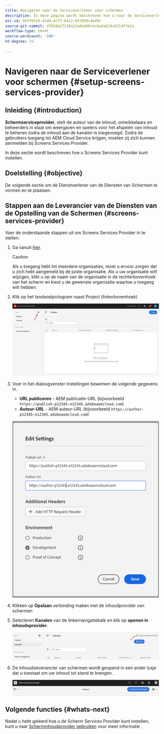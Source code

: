 ```yaml
---
title: Navigeren naar de Serviceverlener voor schermen
description: In deze pagina wordt beschreven hoe u naar de Serviceverlener voor schermen kunt navigeren.
exl-id: 9eff6fe8-41d4-4cf3-b412-847850c4e09c
source-git-commit: 47910a27118a11a8add6cbcba6a614c6314ffe2a
workflow-type: tm+mt
source-wordcount: '266'
ht-degree: 1%

---
```


# Navigeren naar de Serviceverlener voor schermen {#setup-screens-services-provider}

## Inleiding {#introduction}

**Schermserviceprovider**, stelt de auteur van de inhoud, ontwikkelaars en beheerders in staat om weergaven en spelers voor het afspelen van inhoud te beheren zodra de inhoud aan de kanalen is toegevoegd. Zodra de gebruikers toegang tot AEM Cloud Service krijgen, moeten zij zich kunnen aanmelden bij Screens Services Provider.

In deze sectie wordt beschreven hoe u Screens Services Provider kunt instellen.


## Doelstelling {#objective}

De volgende sectie om de Dienstverlener van de Diensten van Schermen te vormen en te plaatsen.

## Stappen aan de Leverancier van de Diensten van de Opstelling van de Schermen {#screens-services-provider}

Voer de onderstaande stappen uit om Screens Services Provider in te stellen:

1. Ga vanuit [hier](https://experience.adobe.com/screens).

   >[!CAUTION]
   >Als u toegang hebt tot meerdere organisaties, moet u ervoor zorgen dat u zich hebt aangemeld bij de juiste organisatie. Als u uw organisatie wilt wijzigen, klikt u op de naam van de organisatie in de rechterbovenhoek van het scherm en kiest u de gewenste organisatie waartoe u toegang wilt hebben.

2. Klik op het tandwielpictogram naast Project (linkerbovenhoek)

   ![afbeelding](/help/screens-cloud/assets/configure/configure-screens0.png)

3. Voer in het dialoogvenster Instellingen bewerken de volgende gegevens in.
   * **URL publiceren** - AEM publicatie-URL (bijvoorbeeld `https://publish-p12345-e12345.adobeaemcloud.com`)
   * **Auteur-URL** - AEM auteur-URL (bijvoorbeeld `https://author-p12345-e12345.adobeaemcloud.com`)

   ![afbeelding](/help/screens-cloud/assets/configure/configure-screens4.png)

4. Klikken op **Opslaan** verbinding maken met de inhoudprovider van schermen

5. Selecteren **Kanalen** van de linkernavigatiebalk en klik op **openen in inhoudsprovider**.

   ![afbeelding](/help/screens-cloud/assets/configure/configure-screens1.png)

6. De Inhoudsleverancier van schermen wordt geopend in een ander lusje dat u toestaat om uw inhoud tot stand te brengen.

   ![afbeelding](/help/screens-cloud/assets/configure/configure-screens2.png)

## Volgende functies {#whats-next}

Nadat u hebt geleerd hoe u de Scherm Services Provider kunt instellen, kunt u naar [Scherminhoudprovider gebruiken](https://experienceleague.adobe.com/docs/experience-manager-cloud-service/screens-as-cloud-service/configure-screens-cloud/using-screens-content-provider.html?lang=end) voor meer informatie .
